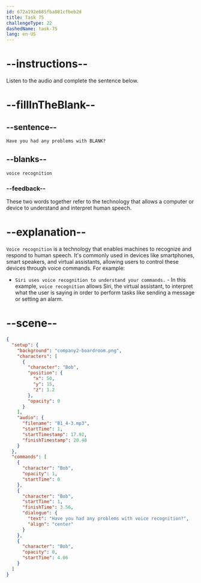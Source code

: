 ```yaml
---
id: 672a192e685fba081cfbeb2d
title: Task 75
challengeType: 22
dashedName: task-75
lang: en-US
---
```


<!-- (audio) Bob: Have you had any problems with voice recognition? -->

# --instructions--

Listen to the audio and complete the sentence below.

# --fillInTheBlank--

## --sentence--

`Have you had any problems with BLANK?`

## --blanks--

`voice recognition`

### --feedback--

These two words together refer to the technology that allows a computer or device to understand and interpret human speech.

# --explanation--

`Voice recognition` is a technology that enables machines to recognize and respond to human speech. It's commonly used in devices like smartphones, smart speakers, and virtual assistants, allowing users to control these devices through voice commands. For example:

- `Siri uses voice recognition to understand your commands.` - In this example, `voice recognition` allows Siri, the virtual assistant, to interpret what the user is saying in order to perform tasks like sending a message or setting an alarm.

# --scene--

```json
{
  "setup": {
    "background": "company2-boardroom.png",
    "characters": [
      {
        "character": "Bob",
        "position": {
          "x": 50,
          "y": 15,
          "z": 1.2
        },
        "opacity": 0
      }
    ],
    "audio": {
      "filename": "B1_4-3.mp3",
      "startTime": 1,
      "startTimestamp": 17.92,
      "finishTimestamp": 20.48
    }
  },
  "commands": [
    {
      "character": "Bob",
      "opacity": 1,
      "startTime": 0
    },
    {
      "character": "Bob",
      "startTime": 1,
      "finishTime": 3.56,
      "dialogue": {
        "text": "Have you had any problems with voice recognition?",
        "align": "center"
      }
    },
    {
      "character": "Bob",
      "opacity": 0,
      "startTime": 4.06
    }
  ]
}
```
